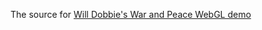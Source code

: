 The source for [Will Dobbie's War and Peace WebGL demo](http://wdobbie.com/post/war-and-peace-and-webgl/)